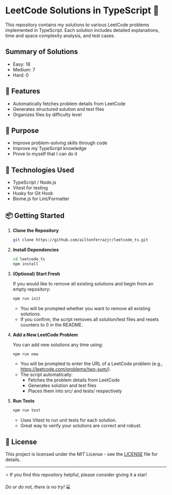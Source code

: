 # LeetCode Solutions in TypeScript 🚀

This repository contains my solutions to various LeetCode problems implemented in TypeScript.
Each solution includes detailed explanations, time and space complexity analysis, and test cases.

## Summary of Solutions
- Easy: 18
- Medium: 7
- Hard: 0

## 🚀 Features

- Automatically fetches problem details from LeetCode
- Generates structured solution and test files
- Organizes files by difficulty level

## 🎯 Purpose

- Improve problem-solving skills through code
- Improve my TypeScript knowledge
- Prove to myself that I can do it

## 🔧 Technologies Used

- TypeScript / Node.js
- Vitest for testing
- Husky for Git Hook
- Biome.js for Lint/Formatter

## 📦 Getting Started

1. **Clone the Repository**  

   ```bash
   git clone https://github.com/ailtonferrazjr/leetcode_ts.git
    ```

2. **Install Dependencies**


    ```bash
    cd leetcode_ts
    npm install
    ```

3. **(Optional) Start Fresh**

    If you would like to remove all existing solutions and begin from an empty repository:


    ```bash
    npm run init
    ```

    - You will be prompted whether you want to remove all existing solutions.
    - If you confirm, the script removes all solution/test files and resets counters to 0 in the README.

4. **Add a New LeetCode Problem**

    You can add new solutions any time using:

    ```bash
    npm run new
    ```

    - You will be prompted to enter the URL of a LeetCode problem (e.g., https://leetcode.com/problems/two-sum/).
    - The script automatically:
        - Fetches the problem details from LeetCode
        - Generates solution and test files
        - Places them into src/<difficulty> and tests/<difficulty> respectively


5. **Run Tests**

    ```bash
    npm run test
    ```

    - Uses Vitest to run unit tests for each solution.
    - Great way to verify your solutions are correct and robust.

## 📜 License

This project is licensed under the MIT License - see the [LICENSE](LICENSE) file for details.

---

⭐️ If you find this repository helpful, please consider giving it a star!

*Do or do not, there is no try!* 💻
